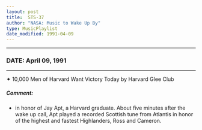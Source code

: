 ```yaml
---
layout: post
title:  STS-37
author: "NASA: Music to Wake Up By"
type: MusicPlaylist
date_modified: 1991-04-09
---
```


----
### DATE: April 09, 1991
----
✦ 10,000 Men of Harvard Want Victory Today by Harvard Glee Club

##### Comment:
* in honor of Jay Apt, a Harvard graduate. About five minutes after the wake up call, Apt played a recorded Scottish tune from Atlantis in honor of the highest and fastest Highlanders, Ross and Cameron.

